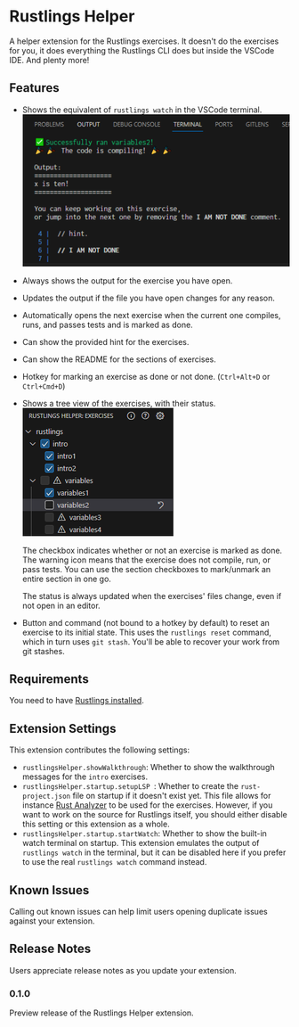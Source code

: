 # Rustlings Helper

A helper extension for the Rustlings exercises. It doesn't do the exercises for you, it does everything the Rustlings CLI does but inside the VSCode IDE. And plenty more!


## Features

* Shows the equivalent of `rustlings watch` in the VSCode terminal.
  ![Watch Terminal](media/watch-terminal.png)
* Always shows the output for the exercise you have open.
* Updates the output if the file you have open changes for any reason.
* Automatically opens the next exercise when the current one compiles, runs, and passes tests and is marked as done.
* Can show the provided hint for the exercises.
* Can show the README for the sections of exercises.
* Hotkey for marking an exercise as done or not done. (`Ctrl+Alt+D` or `Ctrl+Cmd+D`)
* Shows a tree view of the exercises, with their status. 
  ![Tree View](media/tree-view.png)
  
  The checkbox indicates whether or not an exercise is marked as done. The warning icon means that the exercise does not compile, run, or pass tests. You can use the section checkboxes to mark/unmark an entire section in one go.

  The status is always updated when the exercises' files change, even if not open in an editor.
* Button and command (not bound to a hotkey by default) to reset an exercise to its initial state. This uses the `rustlings reset` command, which in turn uses `git stash`. You'll be able to recover your work from git stashes.

## Requirements

You need to have [Rustlings installed](https://github.com/rust-lang/rustlings#getting-started). 

## Extension Settings

This extension contributes the following settings:

* `rustlingsHelper.showWalkthrough`: Whether to show the walkthrough messages for the `intro` exercises.
* `rustlingsHelper.startup.setupLSP `: Whether to create the `rust-project.json` file on startup if it doesn't exist yet. This file allows for instance [Rust Analyzer](https://marketplace.visualstudio.com/items?itemName=rust-lang.rust-analyzer) to be used for the exercises. However, if you want to work on the source for Rustlings itself, you should either disable this setting or this extension as a whole.
* `rustlingsHelper.startup.startWatch`: Whether to show the built-in watch terminal on startup. This extension emulates the output of `rustlings watch` in the terminal, but it can be disabled here if you prefer to use the real `rustlings watch` command instead.

## Known Issues

Calling out known issues can help limit users opening duplicate issues against your extension.

## Release Notes

Users appreciate release notes as you update your extension.

### 0.1.0

Preview release of the Rustlings Helper extension.
